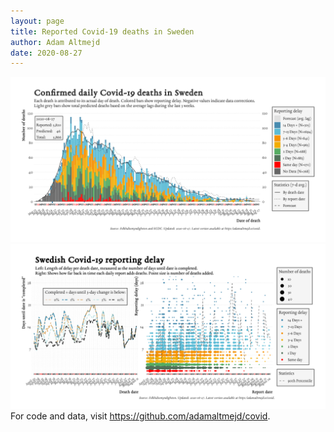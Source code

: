 ```yaml
---
layout: page
title: Reported Covid-19 deaths in Sweden
author: Adam Altmejd
date: 2020-08-27
---
```


![Graph of Swedish Covid-19 deaths with reporting delay.](deaths_lag_sweden_2020-08-27.png "Swedish Covid-19 deaths.")
![Graph of Swedish Covid-19 reporting delay in daily deaths.](lag_trend_sweden_2020-08-27.png "Trend in Swedish Covid-19 mortality reporting delay.")
For code and data, visit <https://github.com/adamaltmejd/covid>.
